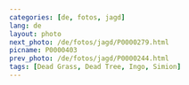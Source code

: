```yaml
---
categories: [de, fotos, jagd]
lang: de
layout: photo
next_photo: /de/fotos/jagd/P0000279.html
picname: P0000403
prev_photo: /de/fotos/jagd/P0000244.html
tags: [Dead Grass, Dead Tree, Ingo, Simion]
---
```

